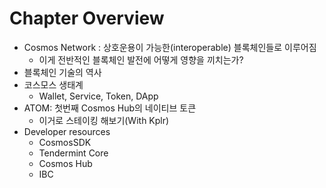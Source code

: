 # Chapter Overview
- Cosmos Network : 상호운용이 가능한(interoperable) 블록체인들로 이루어짐
  - 이게 전반적인 블록체인 발전에 어떻게 영향을 끼치는가?
- 블록체인 기술의 역사
- 코스모스 생태계
  - Wallet, Service, Token, DApp
- ATOM: 첫번째 Cosmos Hub의 네이티브 토큰
  - 이거로 스테이킹 해보기(With Kplr)
- Developer resources
  - CosmosSDK
  - Tendermint Core
  - Cosmos Hub
  - IBC

